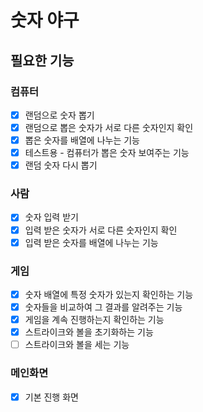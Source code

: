 # 숫자 야구

## 필요한 기능

### 컴퓨터
- [x] 랜덤으로 숫자 뽑기 
- [x] 랜덤으로 뽑은 숫자가 서로 다른 숫자인지 확인
- [x] 뽑은 숫자를 배열에 나누는 기능
- [x] 테스트용 - 컴퓨터가 뽑은 숫자 보여주는 기능
- [x] 랜덤 숫자 다시 뽑기

### 사람
- [x] 숫자 입력 받기
- [x] 입력 받은 숫자가 서로 다른 숫자인지 확인
- [x] 입력 받은 숫자를 배열에 나누는 기능

### 게임
- [x] 숫자 배열에 특정 숫자가 있는지 확인하는 기능
- [x] 숫자들을 비교하여 그 결과를 알려주는 기능
- [x] 게임을 계속 진행하는지 확인하는 기능
- [x] 스트라이크와 볼을 초기화하는 기능
- [ ] 스트라이크와 볼을 세는 기능

### 메인화면
- [x] 기본 진행 화면